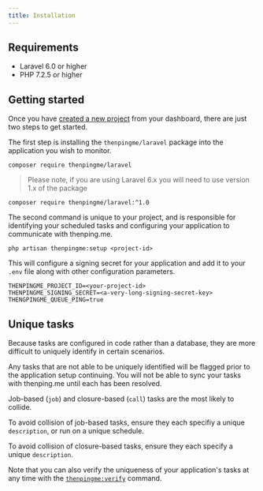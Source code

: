 ```yaml
---
title: Installation
---
```

## Requirements

* Laravel 6.0 or higher
* PHP 7.2.5 or higher

## Getting started

Once you have <a href="/projects">created a new project</a> from your dashboard, there are just two steps to get started.

The first step is installing the `thenpingme/laravel` package into the application you wish to monitor.

```
composer require thenpingme/laravel
```

> Please note, if you are using Laravel 6.x you will need to use version 1.x of the package

```
composer require thenpingme/laravel:^1.0
```

The second command is unique to your project, and is responsible for identifying your scheduled tasks and configuring your application to communicate with thenping.me.

```
php artisan thenpingme:setup <project-id>
```

This will configure a signing secret for your application and add it to your `.env` file along with other configuration parameters.

```env
THENPINGME_PROJECT_ID=<your-project-id>
THENPINGME_SIGNING_SECRET=<a-very-long-signing-secret-key>
THENGPINGME_QUEUE_PING=true
```

## Unique tasks

Because tasks are configured in code rather than a database, they are more difficult to uniquely identify in certain scenarios.

Any tasks that are not able to be uniquely identified will be flagged prior to the application setup continuing. You will not be able to sync your tasks with thenping.me until each has been resolved.

Job-based (`job`) and closure-based (`call`) tasks are the most likely to collide.

To avoid collision of job-based tasks, ensure they each specifiy a unique `description`, or run on a unique schedule.

To avoid collision of closure-based tasks, ensure they each specify a unique `description`.

Note that you can also verify the uniqueness of your application's tasks at any time with the [`thenpingme:verify`](/docs/artisan-commands#verify) command.

